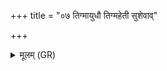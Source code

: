 +++
title = "०७ तिग्मायुधौ तिग्महेती सुशेवाव्"

+++
<details><summary>मूलम् (GR)</summary>

तिग्मायुधौ तिग्महेती सुशेवाव्  
अग्नीषोमाव् इह सु मृडतं नः ।  
मुमुक्तम् अस्मान् गृभीतान् अवद्याज्  
जुषेथां यज्ञम् अमृतम् अस्मासु धत्तं स्वाहा ॥
</details>